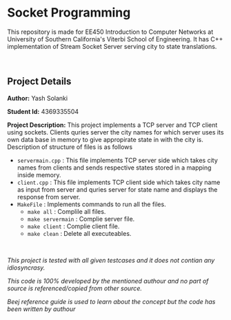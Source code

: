 # Socket Programming

This repository is made for EE450 Introduction to Computer Networks at University of Southern California's Viterbi School of Engineering. It has C++ implementation of Stream Socket Server serving city to state translations.

<br/>

## Project Details

**Author:** Yash Solanki

**Student Id:** 4369335504

**Project Description:** This project implements a TCP server and TCP client using sockets. Clients quries server the city names for which server uses its own data base in memory to give appropirate state in with the city is. Description of structure of files is as follows

-   `servermain.cpp` : This file implements TCP server side which takes city names from clients and sends respective states stored in a mapping inside memory.
-   `client.cpp` : This file implements TCP client side which takes city name as input from server and quries server for state name and displays the response from server.
-   `MakeFile` : Implements commands to run all the files.
    -   `make all` : Complile all files.
    -   `make servermain` : Complie server file.
    -   `make client` : Complie client file.
    -   `make clean` : Delete all executeables.

<br/>

_This project is tested with all given testcases and it does not contian any idiosyncrasy._

_This code is 100% developed by the mentioned authour and no part of source is referenced/copied from other source._

_Beej reference guide is used to learn about the concept but the code has been written by authour_
